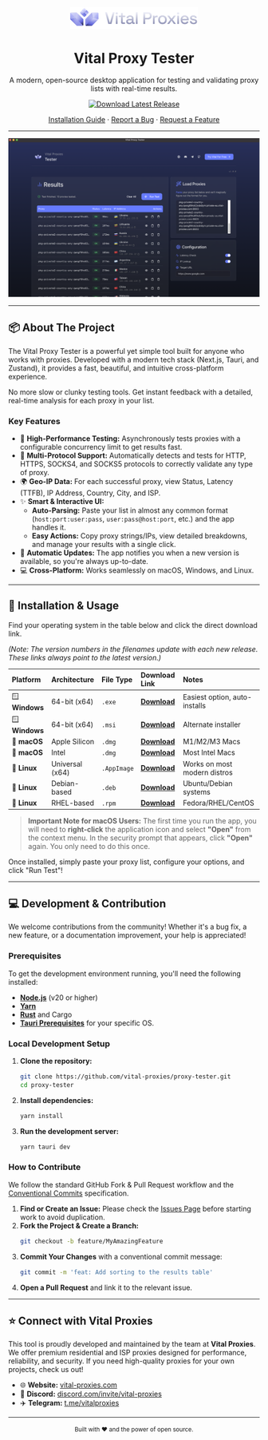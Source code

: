 <div align="center">
  <!-- For images to show up on GitHub, commit them to a .github/assets folder -->
  <img src="./public/brand/logo-icon-text-long.svg" alt="Vital Proxy Tester Logo" width="256">
  <h1 align="center">Vital Proxy Tester</h1>
  <p align="center">
    A modern, open-source desktop application for testing and validating proxy lists with real-time results.
  </p>
</div>

<p align="center">
  <a href="https://github.com/vital-proxies/proxy-tester/releases/latest">
    <img src="https://img.shields.io/github/v/release/vital-proxies/proxy-tester?style=for-the-badge&label=Download%20Latest%20Version&color=blueviolet" alt="Download Latest Release">
  </a>
</p>

<p align="center">
  <a href="#installation">Installation Guide</a>
  ·
  <a href="https://github.com/vital-proxies/proxy-tester/issues">Report a Bug</a>
  ·
  <a href="https://github.com/vital-proxies/proxy-tester/issues">Request a Feature</a>
</p>

---

![Vital Proxy Tester Screenshot](./public/screenshot.png)

---

## 📦 About The Project

The Vital Proxy Tester is a powerful yet simple tool built for anyone who works with proxies. Developed with a modern tech stack (Next.js, Tauri, and Zustand), it provides a fast, beautiful, and intuitive cross-platform experience.

No more slow or clunky testing tools. Get instant feedback with a detailed, real-time analysis for each proxy in your list.

### Key Features

- 🚀 **High-Performance Testing:** Asynchronously tests proxies with a configurable concurrency limit to get results fast.
- 📡 **Multi-Protocol Support:** Automatically detects and tests for HTTP, HTTPS, SOCKS4, and SOCKS5 protocols to correctly validate any type of proxy.
- 🌍 **Geo-IP Data:** For each successful proxy, view Status, Latency (TTFB), IP Address, Country, City, and ISP.
- ✨ **Smart & Interactive UI:**
  - **Auto-Parsing:** Paste your list in almost any common format (`host:port:user:pass`, `user:pass@host:port`, etc.) and the app handles it.
  - **Easy Actions:** Copy proxy strings/IPs, view detailed breakdowns, and manage your results with a single click.
- 🔄 **Automatic Updates:** The app notifies you when a new version is available, so you're always up-to-date.
- 💻 **Cross-Platform:** Works seamlessly on macOS, Windows, and Linux.

---

## 💾 Installation & Usage

Find your operating system in the table below and click the direct download link.

_(Note: The version numbers in the filenames update with each new release. These links always point to the latest version.)_

| Platform       | Architecture    | File Type   | Download Link                                                                                                                 | Notes                         |
| :------------- | :-------------- | :---------- | :---------------------------------------------------------------------------------------------------------------------------- | :---------------------------- |
| 🪟 **Windows** | 64-bit (x64)    | `.exe`      | [**Download**](https://github.com/vital-proxies/proxy-tester/releases/download/1.1.0/Vital.Proxy.Tester_1.1.0_x64-setup.exe)  | Easiest option, auto-installs |
| 🪟 **Windows** | 64-bit (x64)    | `.msi`      | [**Download**](https://github.com/vital-proxies/proxy-tester/releases/download/1.1.0/Vital.Proxy.Tester_1.1.0_x64_en-US.msi)  | Alternate installer           |
| 🍎 **macOS**   | Apple Silicon   | `.dmg`      | [**Download**](https://github.com/vital-proxies/proxy-tester/releases/download/1.1.0/Vital.Proxy.Tester_1.1.0_aarch64.dmg)    | M1/M2/M3 Macs                 |
| 🍎 **macOS**   | Intel           | `.dmg`      | [**Download**](https://github.com/vital-proxies/proxy-tester/releases/download/1.1.0/Vital.Proxy.Tester_1.1.0_x64.dmg)        | Most Intel Macs               |
| 🐧 **Linux**   | Universal (x64) | `.AppImage` | [**Download**](https://github.com/vital-proxies/proxy-tester/releases/download/1.1.0/Vital.Proxy.Tester_1.1.0_amd64.AppImage) | Works on most modern distros  |
| 🐧 **Linux**   | Debian-based    | `.deb`      | [**Download**](https://github.com/vital-proxies/proxy-tester/releases/download/1.1.0/Vital.Proxy.Tester_1.0.0_amd64.deb)      | Ubuntu/Debian systems         |
| 🐧 **Linux**   | RHEL-based      | `.rpm`      | [**Download**](https://github.com/vital-proxies/proxy-tester/releases/download/1.1.0/Vital.Proxy.Tester-1.1.0-1.x86_64.rpm)   | Fedora/RHEL/CentOS            |

> **Important Note for macOS Users:**
> The first time you run the app, you will need to **right-click** the application icon and select **"Open"** from the context menu. In the security prompt that appears, click **"Open"** again. You only need to do this once.

Once installed, simply paste your proxy list, configure your options, and click "Run Test"!

---

## 💻 Development & Contribution

We welcome contributions from the community! Whether it's a bug fix, a new feature, or a documentation improvement, your help is appreciated!

### Prerequisites

To get the development environment running, you'll need the following installed:

- [**Node.js**](https://nodejs.org/) (v20 or higher)
- [**Yarn**](https://yarnpkg.com/)
- [**Rust**](https://www.rust-lang.org/) and Cargo
- [**Tauri Prerequisites**](https://tauri.app/v1/guides/getting-started/prerequisites) for your specific OS.

### Local Development Setup

1.  **Clone the repository:**
    ```sh
    git clone https://github.com/vital-proxies/proxy-tester.git
    cd proxy-tester
    ```
2.  **Install dependencies:**
    ```sh
    yarn install
    ```
3.  **Run the development server:**
    ```sh
    yarn tauri dev
    ```

### How to Contribute

We follow the standard GitHub Fork & Pull Request workflow and the [Conventional Commits](https://www.conventionalcommits.org/en/v1.0.0/) specification.

1.  **Find or Create an Issue:** Please check the [Issues Page](https://github.com/vital-proxies/proxy-tester/issues) before starting work to avoid duplication.
2.  **Fork the Project & Create a Branch:**
    ```sh
    git checkout -b feature/MyAmazingFeature
    ```
3.  **Commit Your Changes** with a conventional commit message:
    ```sh
    git commit -m 'feat: Add sorting to the results table'
    ```
4.  **Open a Pull Request** and link it to the relevant issue.

---

## ⭐ Connect with Vital Proxies

This tool is proudly developed and maintained by the team at **Vital Proxies**. We offer premium residential and ISP proxies designed for performance, reliability, and security. If you need high-quality proxies for your own projects, check us out!

- 🌐 **Website:** [vital-proxies.com](https://www.vital-proxies.com/?utm_source=vital-tester&utm_medium=github&utm_campaign=readme)
- 💬 **Discord:** [discord.com/invite/vital-proxies](https://discord.com/invite/vital-proxies)
- ✈️ **Telegram:** [t.me/vitalproxies](https://t.me/vitalproxies)

---

<p align="center">
  <small>Built with ❤️ and the power of open source.</small>
</p>
